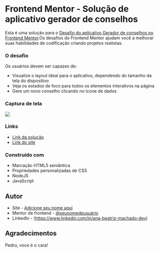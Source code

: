 # Frontend Mentor - Solução de aplicativo gerador de conselhos

Esta é uma solução para o [Desafio do aplicativo Gerador de conselhos no Frontend Mentor](https://www.frontendmentor.io/challenges/advice-generator-app-QdUG-13db).Os desafios do Frontend Mentor ajudam você a melhorar suas habilidades de codificação criando projetos realistas.

### O desafio

Os usuários devem ser capazes de:

- Visualize o layout ideal para o aplicativo, dependendo do tamanho da tela do dispositivo
- Veja os estados de foco para todos os elementos interativos na página
- Gere um novo conselho clicando no ícone de dados

### Captura de tela

![](https://res.cloudinary.com/dz209s6jk/image/upload/q_auto,w_900/Screenshots/ld9rfuskmnvimesnu33o.jpg)

### Links

- [Link da solução](https://your-solution-url.com)
- [Link do site](https://beatrizuser.github.io/adviceslip-challenge.github.io/)


### Construído com

- Marcação HTML5 semântica
- Propriedades personalizadas de CSS
- NodeJS
- JavaScript

## Autor

- Site - [Adicione seu nome aqui](https://www.your-site.com)
- Mentor de frontend - [@seunomedeusuário](https://www.frontendmentor.io/profile/BeatrizUser)
- LinkedIn - (https://www.linkedin.com/in/ana-beatriz-machado-dev)

## Agradecimentos

Pedro, voce é o cara!